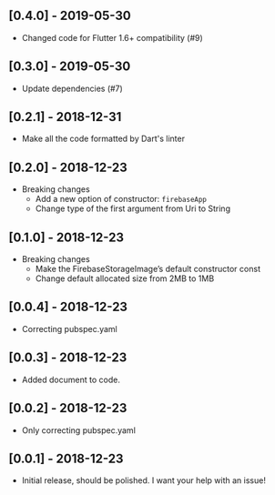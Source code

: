 ## [0.4.0] - 2019-05-30

* Changed code for Flutter 1.6+ compatibility (#9)

## [0.3.0] - 2019-05-30

* Update dependencies (#7)

## [0.2.1] - 2018-12-31

* Make all the code formatted by Dart's linter

## [0.2.0] - 2018-12-23

* Breaking changes
    * Add a new option of constructor: `firebaseApp`
    * Change type of the first argument from Uri to String

## [0.1.0] - 2018-12-23

* Breaking changes
    * Make the FirebaseStorageImage’s default constructor const
    * Change default allocated size from 2MB to 1MB

## [0.0.4] - 2018-12-23

* Correcting pubspec.yaml

## [0.0.3] - 2018-12-23

* Added document to code.

## [0.0.2] - 2018-12-23

* Only correcting pubspec.yaml

## [0.0.1] - 2018-12-23

* Initial release, should be polished. I want your help with an issue!
